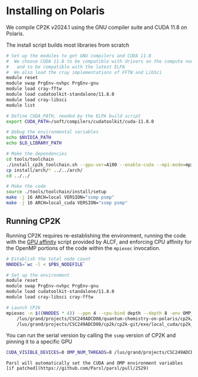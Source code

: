 # Installing on Polaris

We compile CP2K v2024.1 using the GNU compiler suite and CUDA 11.8 on Polaris. 

The install script builds most libraries from scratch

```bash
# Set up the modules to get GNU compilers and CUDA 11.8
#  We choose CUDA 11.8 to be compatible with drivers on the compute nodes
#   and to be compatible with the latest ELPA
#  We also load the cray implementations of FFTW and LibSci
module reset
module swap PrgEnv-nvhpc PrgEnv-gnu
module load cray-fftw
module load cudatoolkit-standalone/11.8.0
module load cray-libsci
module list

# Define CUDA_PATH, needed by the ELPA build script
export CUDA_PATH=/soft/compilers/cudatoolkit/cuda-11.8.0

# Debug the environmental variables
echo $NVIDIA_PATH
echo $LD_LIBRARY_PATH

# Make the dependencies
cd tools/toolchain
./install_cp2k_toolchain.sh --gpu-ver=A100 --enable-cuda --mpi-mode=mpich | tee install.log
cp install/arch/* ../../arch/
cd ../../

# Make the code
source ./tools/toolchain/install/setup
make -j 16 ARCH=local VERSION="ssmp psmp"
make -j 16 ARCH=local_cuda VERSION="ssmp psmp"
```

## Running CP2K

Running CP2K requires re-establishing the environment,
running the code with the [GPU affinity](https://docs.alcf.anl.gov/polaris/queueing-and-running-jobs/example-job-scripts/#setting-mpi-gpu-affinity)
script provided by ALCF,
and enforcing CPU affinity for the OpenMP portions of the code within the `mpiexec` invocation.


```bash
# Establish the total node count
NNODES=`wc -l < $PBS_NODEFILE`

# Set up the environment
module reset
module swap PrgEnv-nvhpc PrgEnv-gnu
module load cudatoolkit-standalone/11.8.0
module load cray-libsci cray-fftw

# Launch CP2k
mpiexec -n $((NNODES * 4)) --ppn 4 --cpu-bind depth --depth 8 -env OMP_NUM_THREADS=8 \
    /lus/grand/projects/CSC249ADCD08/quantum-chemistry-on-polaris/cp2k/mt-polaris-serial/set_affinity_gpu_polaris.sh
    /lus/grand/projects/CSC249ADCD08/cp2k/cp2k-git/exe/local_cuda/cp2k_shell.psmp
```

You can run the serial version by calling the `ssmp` version of CP2K and pinning it to a specific GPU

```bash
CUDA_VISIBLE_DEVICES=0 OMP_NUM_THREADS=8 /lus/grand/projects/CSC249ADCD08/cp2k/cp2k-git/exe/local_cuda/cp2k_shell.psmp
```

    Parsl will automatically set the CUDA and OMP environment variables [if patched](https://github.com/Parsl/parsl/pull/2529)
